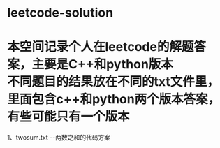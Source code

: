 # leetcode-solution

本空间记录个人在leetcode的解题答案，主要是C++和python版本<br>
不同题目的结果放在不同的txt文件里，里面包含c++和python两个版本答案，有些可能只有一个版本<br>
==
1、twosum.txt --两数之和的代码方案<br>

